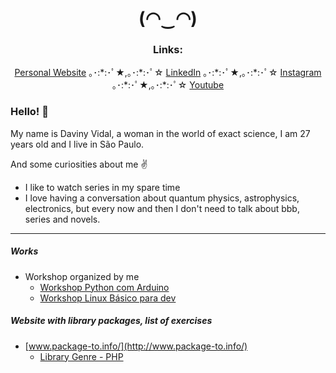 <h1 align="center">(◠‿◠) </h1>

<h3 align="center">Links:</h3>
<p align="center">
  <a href="http://davinyvidal.divulgue.info/">Personal Website</a> ｡･:*:･ﾟ★,｡･:*:･ﾟ☆ 
  <a href="https://www.linkedin.com/in/davinyvidal/">LinkedIn</a> ｡･:*:･ﾟ★,｡･:*:･ﾟ☆ 
  <a href="https://www.instagram.com/daviny.vidal/">Instagram</a> ｡･:*:･ﾟ★,｡･:*:･ﾟ☆ 
  <a href="https://www.youtube.com/channel/UCbcIGM1t3Hmzcm5w-gU6PWg">Youtube</a>
</p>


### Hello! :wave:
My name is Daviny Vidal, a woman in the world of exact science, I am 27 years old and I live in São Paulo.

And some curiosities about me :v:

- I like to watch series in my spare time
- I love having a conversation about quantum physics, astrophysics, electronics, but every now and then I don't need to talk about bbb, series and novels.

---

##### Works

- Workshop organized by me
    - [Workshop Python com Arduino](http://pythoncomarduino.divulgue.info/)
    - [Workshop Linux Básico para dev](http://linuxbasicoparadev.divulgue.info/)  

##### Website with library packages, list of exercises

- [www.package-to.info/](http://www.package-to.info/)
    - [Library Genre - PHP](http://www.package-to.info/library_genre)
